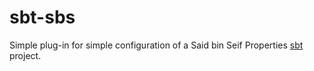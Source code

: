 sbt-sbs
=======

Simple plug-in for simple configuration of a Said bin Seif Properties [sbt] project.

[sbt]:  http://scala-sbt.org

